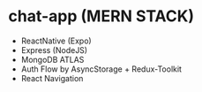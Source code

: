 # chat-app (MERN STACK)

- ReactNative (Expo)
- Express (NodeJS)
- MongoDB ATLAS
- Auth Flow by AsyncStorage + Redux-Toolkit
- React Navigation
